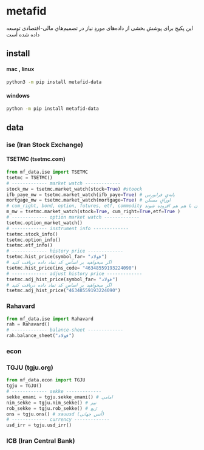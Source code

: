 # metafid
این پکیج برای پوشش بخشی از داده‌های موردِ نیاز در تصمیم‌هایِ مالی-اقتصادی توسعه داده شده است
## install 
#### mac , linux
```bash
python3 -m pip install metafid-data
```
#### windows
```bash
python -m pip install metafid-data
```

## data
### ise (Iran Stock Exchange)
#### TSETMC (tsetmc.com)
```python
from mf_data.ise import TSETMC
tsetmc = TSETMC()
# ------------- market watch -------------
stock_mw = tsetmc.market_watch(stock=True) #stoock
ifb_paye_mw = tsetmc.market_watch(ifb_paye=True) # پایه‌یٍ فرابورس
mortgage_mw = tsetmc.market_watch(mortgage=True) # اوراقٍ مسکن
# cum_right, bond, option, futures, etf, commodity دیگر پارامترها شامل اینها که می‌توان با هم هم افزوده شوند 
m_mw = tsetmc.market_watch(stock=True, cum_right=True,etf=True )
# ------------- option market watch -------------
tsetmc.option_market_watch()
# ------------- instrument info -------------
tsetmc.stock_info()
tsetmc.option_info()
tsetmc.etf_info()
# ------------- history price -------------
tsetmc.hist_price(symbol_far= "فولاد") 
# اگر میخواهید بر اساس کد نماد داده دریافت کنید
tsetmc.hist_price(ins_code= "46348559193224090") 
# ------------- adjust history price -------------
tsetmc.adj_hist_price(symbol_far= "فولاد") 
# اگر میخواهید بر اساس کد نماد داده دریافت کنید
tsetmc.adj_hist_price("46348559193224090") 
```

### Rahavard
```python
from mf_data.ise import Rahavard
rah = Rahavard()
# ------------- balance-sheet -------------
rah.balance_sheet("فولاد")

```
### econ 
### TGJU (tgju.org)
```python
from mf_data.econ import TGJU
tgju = TGJU()
# ------------- sekke -------------
sekke_emami = tgju.sekke_emami() # امامی
nim_sekke = tgju.nim_sekke() # نیم
rob_sekke = tgju.rob_sekke() # رُبع
ons = tgju.ons() # xauusd (اُنس جهانی)
# ------------- currency -------------
usd_irr = tgju.usd_irr()
```
### ICB (Iran Central Bank)